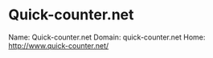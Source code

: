 
# Quick-counter.net

Name: Quick-counter.net
Domain: quick-counter.net
Home: http://www.quick-counter.net/
